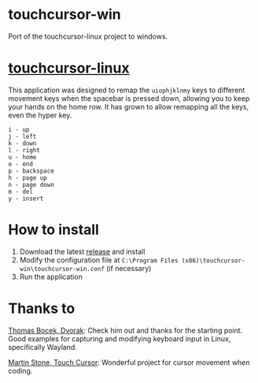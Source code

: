 # touchcursor-win
Port of the touchcursor-linux project to windows.

# [touchcursor-linux](https://github.com/donniebreve/touchcursor-linux)
This application was designed to remap the `uiophjklnmy` keys to different movement keys when the spacebar is pressed down, allowing you to keep your hands on the home row. It has grown to allow remapping all the keys, even the hyper key.

```
i - up
j - left
k - down
l - right
u - home
o - end
p - backspace
h - page up
n - page down
m - del
y - insert
```

# How to install
1. Download the latest [release](https://github.com/donniebreve/touchcursor-win/releases) and install
2. Modify the configuration file at `C:\Program Files (x86)\touchcursor-win\touchcursor-win.conf` (if necessary)
3. Run the application

# Thanks to
[Thomas Bocek, Dvorak](https://github.com/tbocek/dvorak): Check him out and thanks for the starting point. Good examples for capturing and modifying keyboard input in Linux, specifically Wayland.  
  
[Martin Stone, Touch Cursor](https://github.com/martin-stone/touchcursor): Wonderful project for cursor movement when coding.
